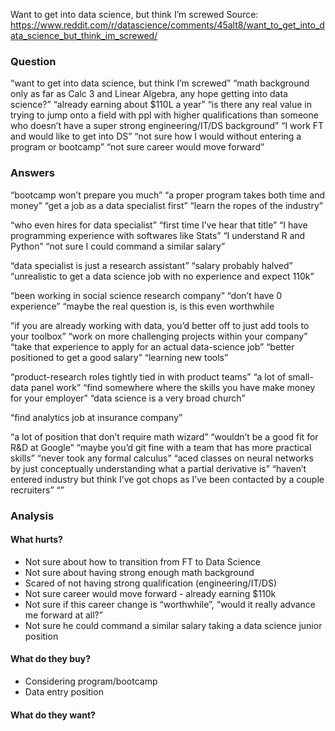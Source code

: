 
Want to get into data science, but think I’m screwed
Source: https://www.reddit.com/r/datascience/comments/45alt8/want_to_get_into_data_science_but_think_im_screwed/

### Question
“want to get into data science, but think I’m screwed”
“math background only as far as Calc 3 and Linear Algebra, any hope getting into data science?”
“already earning about $110L a year”
“is there any real value in trying to jump onto a field with ppl with higher qualifications than someone who doesn’t have a super strong engineering/IT/DS background”
“I work FT and would like to get into DS”
“not sure how I would without entering a program or bootcamp”
“not sure career would move forward”

### Answers

“bootcamp won’t prepare you much”
“a proper program takes both time and money”
“get a job as a data specialist first”
“learn the ropes of the industry”

“who even hires for data specialist”
“first time I’ve hear that title”
“I have programming experience with softwares like Stats”
“I understand R and Python”
“not sure I could command a similar salary”

“data specialist is just a research assistant”
“salary probably halved”
“unrealistic to get a data science job with no experience and expect 110k”

“been working in social science research company”
“don’t have 0 experience”
“maybe the real question is, is this even worthwhile

“if you are already working with data, you’d better off to just add tools to your toolbox”
“work on more challenging projects within your company”
“take that experience to apply for an actual data-science job”
“better positioned to get a good salary”
“learning new tools”

“product-research roles tightly tied in with product teams”
“a lot of small-data panel work”
“find somewhere where the skills you have make money for your employer”
“data science is a very broad church”

“find analytics job at insurance company”

“a lot of position that don’t require math wizard”
“wouldn’t be a good fit for R&D at Google”
“maybe you’d git fine with a team that has more practical skills”
“never took any formal calculus”
“aced classes on neural networks by just conceptually understanding what a partial derivative is”
“haven’t entered industry but think I’ve got chops as I’ve been contacted by a couple recruiters”
“”

### Analysis
#### What hurts?
- Not sure about how to transition from FT to Data Science
- Not sure about having strong enough math background
- Scared of not having strong qualification (engineering/IT/DS)
- Not sure career would move forward - already earning $110k 
- Not sure if this career change is “worthwhile”, “would it really advance me forward at all?”
- Not sure he could command a similar salary taking a data science junior position

#### What do they buy?
- Considering program/bootcamp
- Data entry position

#### What do they want?

